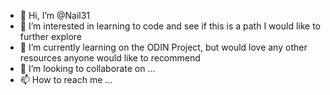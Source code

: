 - 👋 Hi, I’m @Nail31
- 👀 I’m interested in learning to code and see if this is a path I would like to further explore
- 🌱 I’m currently learning on the ODIN Project, but would love any other resources anyone would like to recommend
- 💞️ I’m looking to collaborate on ...
- 📫 How to reach me ...

<!---
Nail31/Nail31 is a ✨ special ✨ repository because its `README.md` (this file) appears on your GitHub profile.
You can click the Preview link to take a look at your changes.
--->
